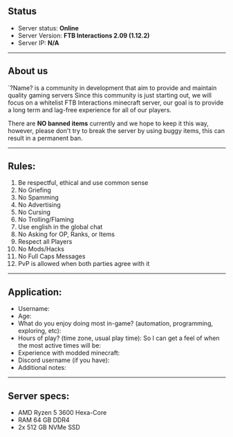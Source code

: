 ## Status

- Server status: **Online**
- Server Version: **FTB Interactions 2.09 (1.12.2)**
- Server IP: **N/A**
______________________________________________________________________________

## About us

`?Name? is a community in development that aim to provide and maintain quality gaming servers
Since this community is just starting out, we will focus on a whitelist FTB Interactions minecraft server, our goal is to provide a long term and lag-free experience for all of our players.

There are **NO banned items** currently and we hope to keep it this way, however, please don't try to break the server by using buggy items, this can result in a permanent ban.

___
## Rules:
1. Be respectful, ethical and use common sense 
2. No Griefing   
3. No Spamming   
4. No Advertising   
5. No Cursing   
6. No Trolling/Flaming   
7. Use english in the global chat   
8. No Asking for OP, Ranks, or Items   
9. Respect all Players   
10. No Mods/Hacks   
11. No Full Caps Messages  
12. PvP is allowed when both parties agree with it

___
## Application:
- Username:
- Age:
- What do you enjoy doing most in-game? (automation, programming, exploring, etc):
- Hours of play? (time zone, usual play time): So I can get a feel of when the most active times will be:
- Experience with modded minecraft:
- Discord username (if you have): 
- Additional notes:

___
## Server specs:
- AMD Ryzen 5 3600 Hexa-Core
- RAM 64 GB DDR4
- 2x 512 GB NVMe SSD